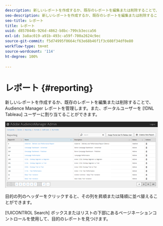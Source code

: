 ```yaml
---
description: 新しいレポートを作成するか、既存のレポートを編集または削除することで、Audience Manager レポートを管理します。また、ポータルユーザーを Tableau ユーザーに割り当てることができます。
seo-description: 新しいレポートを作成するか、既存のレポートを編集または削除することで、Audience Manager レポートを管理します。また、ポータルユーザーを Tableau ユーザーに割り当てることができます。
seo-title: レポート
title: レポート
uuid: d857044b-926d-4862-b8bc-799cb3ecca56
exl-id: 3a8ac019-a91b-493c-a59f-700a2624c9ec
source-git-commit: f5d74995f0664cf63e68b46f1f3c608f34df0e80
workflow-type: tm+mt
source-wordcount: '114'
ht-degree: 100%

---
```


# レポート {#reporting}

新しいレポートを作成するか、既存のレポートを編集または削除することで、Audience Manager レポートを管理します。また、ポータルユーザーを [!DNL Tableau] ユーザーに割り当てることができます。

<!-- c_reporting.xml -->

![](assets/reporting.png)

目的の列のヘッダーをクリックすると、その列を昇順または降順に並べ替えることができます。

[!UICONTROL Search] ボックスまたはリストの下部にあるページネーションコントロールを使用して、目的のレポートを見つけます。
